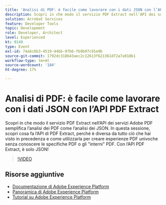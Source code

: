 ```yaml
---
title: 'Analisi di PDF: è facile come lavorare con i dati JSON con l’API PDF Extract'
description: Scopri in che modo il servizio PDF Extract nell’API dei servizi Adobe PDF semplifica l’analisi dei PDF come l’analisi dei JSON. In questa sessione, scopri cosa fa l’API di PDF Extract, perché è diversa da tutto ciò che hai visto in precedenza e come utilizzarla per creare esperienze PDF univoche senza conoscere le specifiche PDF o gli "interni" PDF. Con l’API PDF Extract, è solo JSON!
solution: Acrobat Services
feature: Developer Tools
topic: Development
role: Developer, Architect
level: Experienced
kt: 9149
type: Event
exl-id: 74a6c6b3-4519-44bb-97b6-fb9b97c91e9b
source-git-commit: 1792dc318643aec2c12613f621361d72a7a918b1
workflow-type: tm+mt
source-wordcount: '184'
ht-degree: 17%

---
```


# Analisi di PDF: è facile come lavorare con i dati JSON con l’API PDF Extract

Scopri in che modo il servizio PDF Extract nell’API dei servizi Adobe PDF semplifica l’analisi dei PDF come l’analisi dei JSON. In questa sessione, scopri cosa fa l’API di PDF Extract, perché è diversa da tutto ciò che hai visto in precedenza e come utilizzarla per creare esperienze PDF univoche senza conoscere le specifiche PDF o gli &quot;interni&quot; PDF. Con l’API PDF Extract, è solo JSON!


>[!VIDEO](https://video.tv.adobe.com/v/337600/?quality=12&learn=on&hidetitle=true)

## Risorse aggiuntive

- [Documentazione di Adobe Experience Platform](https://experienceleague.adobe.com/docs/experience-platform.html?lang=it)
- [Panoramica di Adobe Experience Platform](https://experienceleague.adobe.com/docs/experience-platform/landing/home.html?lang=it)
- [Tutorial su Adobe Experience Platform](https://experienceleague.adobe.com/docs/platform-learn/tutorials/overview.html?lang=it)
